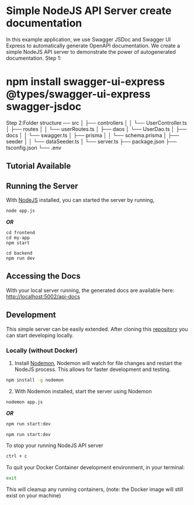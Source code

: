 # Simple NodeJS API Server create documentation 

In this example application, we use Swagger JSDoc and Swagger UI Express to automatically generate OpenAPI documentation. We create a simple NodeJS API server to demonstrate the power of autogenerated documentation.
Step 1:
# npm install swagger-ui-express @types/swagger-ui-express swagger-jsdoc
Step 2:Folder structure
── src
│   ├── controllers
│   │   └── UserController.ts
│   ├── routes
│   │   └── userRoutes.ts
│   ├── daos
│   └── UserDao.ts
│   ├── docs
│   │   └── swagger.ts
│   ├── prisma
│   │   └── schema.prisma
│   ├── seeder
│   │   └── dataSeeder.ts
│   └── server.ts
├── package.json
├── tsconfig.json
└── .env
## Tutorial Available

## Running the Server

With [NodeJS](https://nodejs.org/en/) installed, you can started the server by running,

```sh
node app.js
```

_**OR**_

```start frontend
cd frontend
cd my-app
npm start
```
```start Backend
cd backend
npm run dev
```

## Accessing the Docs

With your local server running, the generated docs are available here: [http://localhost:5002/api-docs](http://localhost:5002/api-docs)

## Development

This simple server can be easily extended. After cloning this [repository](https://github.com/brian-childress/node-autogenerate-swagger-documentation) you can start developing locally.

### Locally (without Docker)

1) Install [Nodemon](https://www.npmjs.com/package/nodemon), Nodemon will watch for file changes and restart the NodeJS process. This allows for faster development and testing.

```sh
npm install -g nodemon
```

2) With Nodemon installed, start the server using Nodemon

```sh
nodemon app.js
```

_**OR**_

```sh
npm run start:dev
```
```sh
npm run start:dev
```

To stop your running NodeJS API server

```sh
ctrl + c
```

To quit your Docker Container development environment, in your terminal:

```sh
exit
```

This will cleanup any running containers, (note: the Docker image will still exist on your machine)
